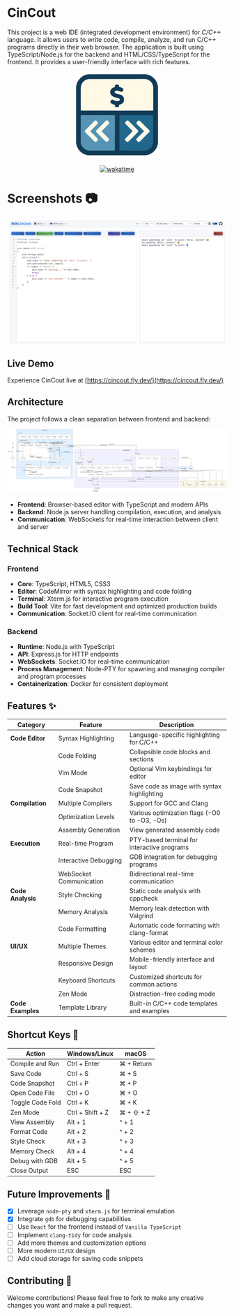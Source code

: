 # CinCout

This project is a web IDE (integrated development environment) for _C/C++_ language. It allows users to write code, compile, analyze, and run C/C++ programs directly in their web browser. The application is built using TypeScript/Node.js for the backend and HTML/CSS/TypeScript for the frontend. It provides a user-friendly interface with rich features.

<div align="center">
<img src="frontend/assets/cincout.png" alt="logo" width="200" />

[![wakatime](https://wakatime.com/badge/github/Pp3ng/CinCout.svg)](https://wakatime.com/badge/github/Pp3ng/CinCout)

</div>

# Screenshots 📷

![sample](README/sample.png)

## Live Demo

Experience CinCout live at [https://cincout.fly.dev/](https://cincout.fly.dev/)

## Architecture

The project follows a clean separation between frontend and backend:

![architecture](README/Architecture.png)

- **Frontend**: Browser-based editor with TypeScript and modern APIs
- **Backend**: Node.js server handling compilation, execution, and analysis
- **Communication**: WebSockets for real-time interaction between client and server

## Technical Stack

### Frontend

- **Core**: TypeScript, HTML5, CSS3
- **Editor**: CodeMirror with syntax highlighting and code folding
- **Terminal**: Xterm.js for interactive program execution
- **Build Tool**: Vite for fast development and optimized production builds
- **Communication**: Socket.IO client for real-time communication

### Backend

- **Runtime**: Node.js with TypeScript
- **API**: Express.js for HTTP endpoints
- **WebSockets**: Socket.IO for real-time communication
- **Process Management**: Node-PTY for spawning and managing compiler and program processes
- **Containerization**: Docker for consistent deployment

## Features ✨

| Category          | Feature                 | Description                                  |
| ----------------- | ----------------------- | -------------------------------------------- |
| **Code Editor**   | Syntax Highlighting     | Language-specific highlighting for C/C++     |
|                   | Code Folding            | Collapsible code blocks and sections         |
|                   | Vim Mode                | Optional Vim keybindings for editor          |
|                   | Code Snapshot           | Save code as image with syntax highlighting  |
| **Compilation**   | Multiple Compilers      | Support for GCC and Clang                    |
|                   | Optimization Levels     | Various optimization flags (-O0 to -O3, -Os) |
|                   | Assembly Generation     | View generated assembly code                 |
| **Execution**     | Real-time Program       | PTY-based terminal for interactive programs  |
|                   | Interactive Debugging   | GDB integration for debugging programs       |
|                   | WebSocket Communication | Bidirectional real-time communication        |
| **Code Analysis** | Style Checking          | Static code analysis with cppcheck           |
|                   | Memory Analysis         | Memory leak detection with Valgrind          |
|                   | Code Formatting         | Automatic code formatting with clang-format  |
| **UI/UX**         | Multiple Themes         | Various editor and terminal color schemes    |
|                   | Responsive Design       | Mobile-friendly interface and layout         |
|                   | Keyboard Shortcuts      | Customized shortcuts for common actions      |
|                   | Zen Mode                | Distraction-free coding mode                 |
| **Code Examples** | Template Library        | Built-in C/C++ code templates and examples   |

## Shortcut Keys 🔑

| Action           | Windows/Linux    | macOS      |
| ---------------- | ---------------- | ---------- |
| Compile and Run  | Ctrl + Enter     | ⌘ + Return |
| Save Code        | Ctrl + S         | ⌘ + S      |
| Code Snapshot    | Ctrl + P         | ⌘ + P      |
| Open Code File   | Ctrl + O         | ⌘ + O      |
| Toggle Code Fold | Ctrl + K         | ⌘ + K      |
| Zen Mode         | Ctrl + Shift + Z | ⌘ + ⇧ + Z  |
| View Assembly    | Alt + 1          | ^ + 1      |
| Format Code      | Alt + 2          | ^ + 2      |
| Style Check      | Alt + 3          | ^ + 3      |
| Memory Check     | Alt + 4          | ^ + 4      |
| Debug with GDB   | Alt + 5          | ^ + 5      |
| Close Output     | ESC              | ESC        |

## Future Improvements 🚀

- [x] Leverage `node-pty` and `xterm.js` for terminal emulation
- [x] Integrate `gdb` for debugging capabilities
- [ ] Use `React` for the frontend instead of `Vanilla TypeScript`
- [ ] Implement `clang-tidy` for code analysis
- [ ] Add more themes and customization options
- [ ] More modern `UI/UX` design
- [ ] Add cloud storage for saving code snippets

## Contributing 🤝

Welcome contributions! Please feel free to fork to make any creative changes you want and make a pull request.
